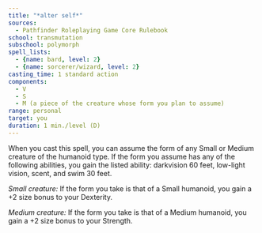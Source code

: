 ```yaml
---
title: "*alter self*"
sources:
  - Pathfinder Roleplaying Game Core Rulebook
school: transmutation
subschool: polymorph
spell_lists:
  - {name: bard, level: 2}
  - {name: sorcerer/wizard, level: 2}
casting_time: 1 standard action
components:
  - V
  - S
  - M (a piece of the creature whose form you plan to assume)
range: personal
target: you
duration: 1 min./level (D)
---
```


When you cast this spell, you can assume the form of any Small or Medium creature of the humanoid type. If the form you assume has any of the following abilities, you gain the listed ability: darkvision 60 feet, low-light vision, scent, and swim 30 feet.

*Small creature:* If the form you take is that of a Small humanoid, you gain a +2 size bonus to your Dexterity.

*Medium creature:* If the form you take is that of a Medium humanoid, you gain a +2 size bonus to your Strength.

